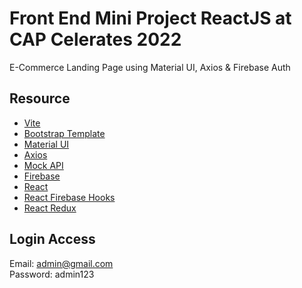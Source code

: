 # Front End Mini Project ReactJS at CAP Celerates 2022

E-Commerce Landing Page using Material UI, Axios & Firebase Auth

## Resource
- [Vite](https://vitejs.dev)
- [Bootstrap Template](https://untree.co/free-templates/furni-furniture-ecommerce-website-template-free-download)
- [Material UI](https://mui.com)
- [Axios](https://github.com/axios/axios)
- [Mock API](https://mockapi.io)
- [Firebase](https://firebase.google.com/docs/auth)
- [React](https://reactjs.org)
- [React Firebase Hooks](https://www.npmjs.com/package/react-firebase-hooks)
- [React Redux](https://react-redux.js.org)

## Login Access
Email: admin@gmail.com<br/>
Password: admin123
